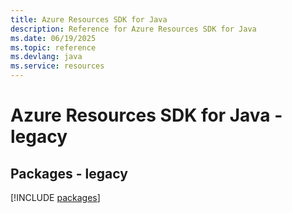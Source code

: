```yaml
---
title: Azure Resources SDK for Java
description: Reference for Azure Resources SDK for Java
ms.date: 06/19/2025
ms.topic: reference
ms.devlang: java
ms.service: resources
---
```

# Azure Resources SDK for Java - legacy
## Packages - legacy
[!INCLUDE [packages](resources-index.md)]